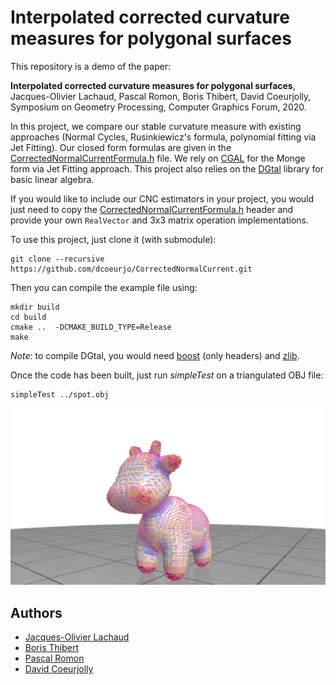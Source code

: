 # Interpolated corrected curvature measures for polygonal surfaces

This repository is a demo of the paper:

**Interpolated corrected curvature measures for polygonal surfaces**,
Jacques-Olivier Lachaud, Pascal Romon, Boris Thibert, David
Coeurjolly,
Symposium on Geometry Processing, Computer Graphics Forum, 2020.

In this project, we compare our stable curvature measure with existing
approaches (Normal Cycles, Rusinkiewicz's formula, polynomial fitting
via Jet Fitting). Our closed form formulas are given in the
[CorrectedNormalCurrentFormula.h](https://github.com/dcoeurjo/CorrectedNormalCurrent/blob/master/CorrectedNormalCurrentFormula.h)
file. We rely on [CGAL](https://cgal.org) for the Monge form via Jet Fitting
approach. This project also relies on the [DGtal](dgtal.org) library
for basic linear algebra.

If you would like to include our CNC estimators in your project, you
would just need to copy the
[CorrectedNormalCurrentFormula.h](https://github.com/dcoeurjo/CorrectedNormalCurrent/blob/master/CorrectedNormalCurrentFormula.h)
header and provide your own `RealVector` and 3x3 matrix
operation implementations.


To use this project, just clone it (with submodule):

```
git clone --recursive https://github.com/dcoeurjo/CorrectedNormalCurrent.git
```

Then you can compile the example file using:

```
mkdir build
cd build
cmake ..  -DCMAKE_BUILD_TYPE=Release
make
```

*Note*: to compile DGtal, you would need [boost](boost.org) (only headers) and  [zlib](https://www.zlib.net).


Once the code has been built, just run *simpleTest* on a triangulated
OBJ file:

```
simpleTest ../spot.obj
```

![](screenshot.png)

## Authors

* [Jacques-Olivier Lachaud](http://www.lama.univ-savoie.fr/pagesmembres/lachaud/People/LACHAUD-JO/person.html)
* [Boris Thibert](https://ljk.imag.fr/membres/Boris.Thibert/)
* [Pascal Romon](https://perso.math.u-pem.fr/romon.pascal/)
* [David Coeurjolly](http://perso.liris.cnrs.fr/david.coeurjolly)

